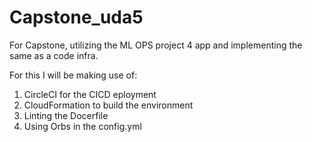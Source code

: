 # Capstone_uda5

For Capstone, utilizing the ML OPS project 4 app and implementing the same as a code infra.

For this I will be making use of:
1) CircleCI for the CICD eployment
2) CloudFormation to build the environment
3) Linting the Docerfile
4) Using Orbs in the config.yml

